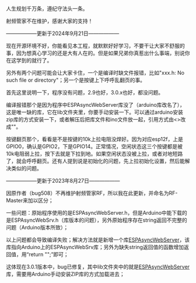 
人生规划千万条，遵纪守法头一条。

射频管家不在维护，感谢大家的支持！

——————更新于2024年9月21日——————

现在开源环境不好，你能看见本工程，就默默好好学习，不要干让大家不舒服的事，因为想真心学习的还是大有人在的。但是如果兄弟你真惹出什么事端，别说你在这学到的就行了。

另外有两个问题可能会让大家卡住，一个是编译时缺文件报错，比如"xxx.h: No such file or directory"；另一个是按键上下呼呼乱翻页的事。

首先这里说明一下，程序没有问题，2.9也好，3.0.x也好，都没问题。

编译报错那个是因为程序中ESPAsyncWebServer库没了（arduino库改名了），这是唯一缺的库，它在lib文件夹里，你要手动安装一下。可以通过arduino安装zip库的方式安装一下，或者解压后把库文件和ino文件放一起，引用方式由<>改成""。

按键翻页那个，看看是不是按键的10k上拉电阻没焊好。因为对应esp12f，上是GPIO0，确认是GPIO2，下是GPIO14。正常情况，空闲状态这三个按键都是被10k电阻弱上拉，按下去就是下拉到地。如果空闲状态没被上拉，或者对地短路了，就会呼呼翻页。还有人提到说是初始化的问题，先上拉初始化设置，然后能解决类似的问题。

——————更新于2023年8月27日——————

因原作者（bug508）不再维护射频管家RF，所以我在此更新，并命名为RF-Master来加以区分；

一些问题：原始程序使用的是ESPAsyncWebServer.h，但是Arduino中能下载的是ESPAsyncWebSrv.h（库版本的问题），另外原始程序存在string返回不完整的问题（Arduino版本所致）；

以上问题都会导致编译失败；解决方法就是新增一个库[ESPAsyncWebServer](https://github.com/sprlightning/ESPAsyncWebServer)，该库指向Arduino上的ESPAsyncWebSrv库；另外为缺失string返回值的函数增加返回值，用“return "";”即可；

这体现在3.0.1版本中，bug已修复，其中lib文件夹中的就是[ESPAsyncWebServer](https://github.com/sprlightning/ESPAsyncWebServer)库，需要用Arduino手动安装ZIP库的方式加载进去；
